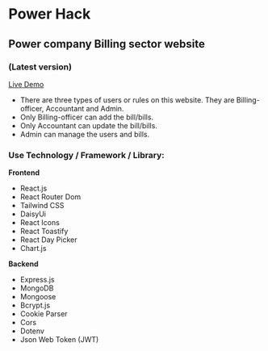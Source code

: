 # Power Hack

## Power company Billing sector website

### (Latest version)

[Live Demo](https://www.power-hack.com)

- There are three types of users or rules on this website. They are Billing-officer, Accountant and Admin.
- Only Billing-officer can add the bill/bills.
- Only Accountant can update the bill/bills.
- Admin can manage the users and bills.

### Use Technology / Framework / Library:

**Frontend**

- React.js
- React Router Dom
- Tailwind CSS
- DaisyUi
- React Icons
- React Toastify
- React Day Picker
- Chart.js

**Backend**

- Express.js
- MongoDB
- Mongoose
- Bcrypt.js
- Cookie Parser
- Cors
- Dotenv
- Json Web Token (JWT)
